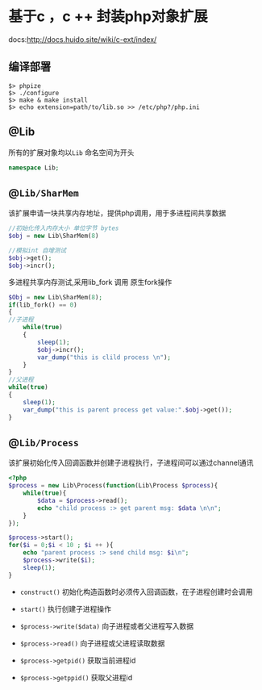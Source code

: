 # 基于c ，c ++ 封装php对象扩展
docs:http://docs.huido.site/wiki/c-ext/index/
## 编译部署
```
$> phpize
$> ./configure
$> make & make install
$> echo extension=path/to/lib.so >> /etc/php?/php.ini
```
## @Lib
所有的扩展对象均以`Lib` 命名空间为开头
```php
namespace Lib;
```

## @`Lib/SharMem`
该扩展申请一块共享内存地址，提供php调用，用于多进程间共享数据
```php
//初始化传入内存大小 单位字节 bytes
$obj = new Lib\SharMem(8)

//模拟int 自增测试
$obj->get();
$obj->incr();
```
多进程共享内存测试,采用lib_fork 调用 原生fork操作
```php
$Obj = new Lib\SharMem(8);
if(lib_fork() == 0)
{
//子进程
    while(true)
    {
        sleep(1);
        $obj->incr();
        var_dump("this is clild process \n");
    }
}
//父进程
while(true)
{
    sleep(1);
    var_dump("this is parent process get value:".$obj->get());
}
```
## @`Lib/Process`
该扩展初始化传入回调函数并创建子进程执行，子进程间可以通过channel通讯
```php
<?php
$process = new Lib\Process(function(Lib\Process $process){
    while(true){
        $data = $process->read();
        echo "child process :> get parent msg: $data \n\n";
    }
});

$process->start();
for($i = 0;$i < 10 ; $i ++ ){
    echo "parent process :> send child msg: $i\n";
    $process->write($i);
    sleep(1);
}
```
- `construct()`
初始化构造函数时必须传入回调函数，在子进程创建时会调用
- `start()`
执行创建子进程操作
- `$process->write($data)`
向子进程或者父进程写入数据
- `$process->read()`
向子进程或父进程读取数据

- `$process->getpid()`
获取当前进程id
-  `$process->getppid()`
获取父进程id